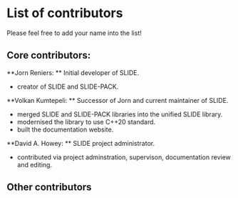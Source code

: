 # List of contributors 

Please feel free to add your name into the list! 


## Core contributors: 


**Jorn Reniers: ** Initial developer of SLIDE. 
- creator of SLIDE and SLIDE-PACK.


**Volkan Kumtepeli: ** Successor of Jorn and current maintainer of SLIDE. 
- merged SLIDE and SLIDE-PACK libraries into the unified SLIDE library.
- modernised the library to use C++20 standard. 
- built the documentation website.


**David A. Howey: ** SLIDE project administrator.
- contributed via project adminstration, supervison, documentation review and editing. 


## Other contributors

